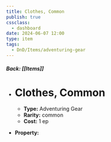 ```yaml
---
title: Clothes, Common
publish: true
cssclass:
  - dashboard
date: 2024-06-07 12:00
type: item
tags:
  - DnD/Items/adventuring-gear
---
```


##### Back: [[Items]]

- # Clothes, Common

    - **Type:** Adventuring Gear
    - **Rarity:** common
    - **Cost:** 1 ep
- **Property:** 




